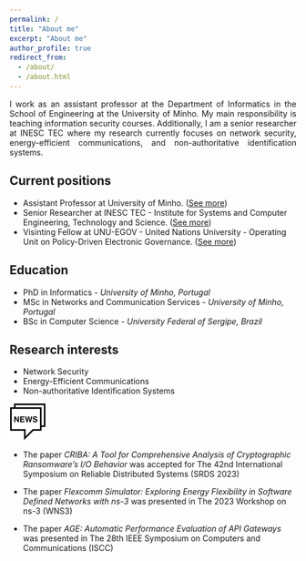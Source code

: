 ```yaml
---
permalink: /
title: "About me"
excerpt: "About me"
author_profile: true
redirect_from: 
  - /about/
  - /about.html
---
```


<div style='text-align: justify;'>
  I work as an assistant professor at the Department of Informatics in the School of Engineering at the University of Minho. My main responsibility is teaching information security courses. Additionally, I am a senior researcher at INESC TEC where my research currently focuses on network security, energy-efficient communications, and non-authoritative identification systems.
</div>

## Current positions
- Assistant Professor at University of Minho. ([See more](https://www4.di.uminho.pt/~jno/sitedi/nm_6687.html))
- Senior Researcher at INESC TEC - Institute for Systems and Computer Engineering, Technology and Science. ([See more](https://www.inesctec.pt/en/people/joao-marco))
- Visinting Fellow at UNU-EGOV - United Nations University - Operating Unit on Policy-Driven Electronic Governance. ([See more](https://egov.unu.edu/experts/joao-marco-silva.html#profile))



## Education
- PhD in Informatics - *University of Minho, Portugal*
- MSc in Networks and Communication Services - *University of Minho, Portugal*
- BSc in Computer Science - *University Federal of Sergipe, Brazil*


## Research interests
- Network Security
- Energy-Efficient Communications
- Non-authoritative Identification Systems


![](/images/news64.png)

- The paper *CRIBA: A Tool for Comprehensive Analysis of Cryptographic Ransomware’s I/O Behavior* was accepted for The 42nd International Symposium on Reliable Distributed Systems (SRDS 2023)

- The paper *Flexcomm Simulator: Exploring Energy Flexibility in Software Defined Networks with ns-3* was presented in The 2023 Workshop on ns-3 (WNS3)

- The paper *AGE: Automatic Performance Evaluation of API Gateways* was presented in The 28th IEEE Symposium on Computers and Communications (ISCC)